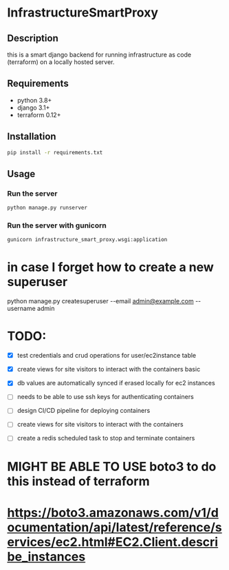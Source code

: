 # InfrastructureSmartProxy

## Description

this is a smart django backend for running infrastructure as code (terraform) on a locally hosted server.

## Requirements

- python 3.8+
- django 3.1+
- terraform 0.12+

## Installation

```bash
pip install -r requirements.txt
```

## Usage

### Run the server

```bash
python manage.py runserver
```

### Run the server with gunicorn

```bash
gunicorn infrastructure_smart_proxy.wsgi:application
```

# in case I forget how to create a new superuser
python manage.py createsuperuser --email admin@example.com --username admin

# TODO: 
 
- [x] test credentials and crud operations for user/ec2instance table
- [x] create views for site visitors to interact with the containers basic
- [x] db values are automatically synced if erased locally for ec2 instances 

- [ ] needs to be able to use ssh keys for authenticating containers
- [ ] design CI/CD pipeline for deploying containers

- [ ] create views for site visitors to interact with the containers
- [ ] create a redis scheduled task to stop and terminate containers


# MIGHT BE ABLE TO USE boto3 to do this instead of terraform
# https://boto3.amazonaws.com/v1/documentation/api/latest/reference/services/ec2.html#EC2.Client.describe_instances
